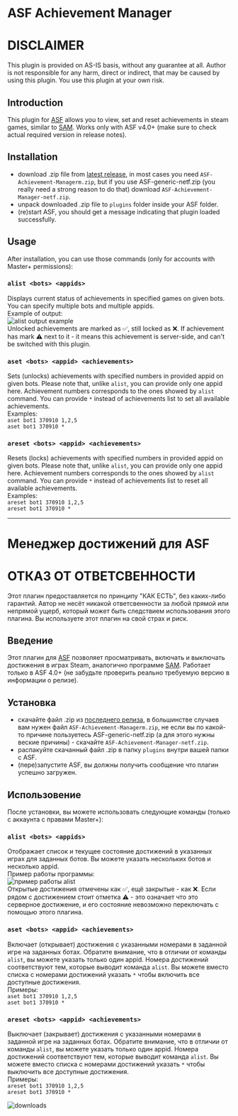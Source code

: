 # ASF Achievement Manager

# DISCLAIMER
This plugin is provided on AS-IS basis, without any guarantee at all. Author is not responsible for any harm, direct or indirect, that may be caused by using this plugin. You use this plugin at your own risk.

## Introduction 
This plugin for [ASF](https://github.com/JustArchiNET/ArchiSteamFarm/) allows you to view, set and reset achievements in steam games, similar to [SAM](https://github.com/gibbed/SteamAchievementManager). Works only with ASF v4.0+ (make sure to check actual required version in release notes). 

## Installation
- download .zip file from [latest release](https://github.com/Ryzhehvost/ASF-Achievement-Manager/releases/latest), in most cases you need `ASF-Achievement-Managerm.zip`, but if you use ASF-generic-netf.zip (you really need a strong reason to do that) download `ASF-Achievement-Manager-netf.zip`.
- unpack downloaded .zip file to `plugins` folder inside your ASF folder.
- (re)start ASF, you should get a message indicating that plugin loaded successfully. 

## Usage
After installation, you can use those commands (only for accounts with Master+ permissions):

### `alist <bots> <appids>`
Displays current status of achievements in specified games on given bots. You can specify multiple bots and multiple appids.<br/>
Example of output:<br/>
![alist output example](https://i.imgur.com/IiRnH81.png)<br/>
Unlocked achievements are marked as ✅, still locked as ❌. If achievement has mark ⚠️ next to it - it means this achievement is server-side, and can't be switched with this plugin.
  
### `aset <bots> <appid> <achievements>`
Sets (unlocks) achievements with specified numbers in provided appid on given bots. Please note that, unlike `alist`, you can provide only one appid here. Achievement numbers corresponds to the ones showed by `alist` command. You can provide `*` instead of achievements list to set all available achievements.<br/>
Examples:<br/>
  `aset bot1 370910 1,2,5`<br/>
  `aset bot1 370910 *`
  
### `areset <bots> <appid> <achievements>`
Resets (locks) achievements with specified numbers in provided appid on given bots. Please note that, unlike `alist`, you can provide only one appid here. Achievement numbers corresponds to the ones showed by `alist` command. You can provide `*` instead of achievements list to reset all available achievements.<br/>
Examples:<br/>
  `areset bot1 370910 1,2,5`<br/>
  `areset bot1 370910 *`

---

# Менеджер достижений для ASF

# ОТКАЗ ОТ ОТВЕТСВЕННОСТИ
Этот плагин предоставляется по принципу "КАК ЕСТЬ", без каких-либо гарантий. Автор не несёт никакой ответсвенности за любой прямой или непрямой ущерб, который может быть следствием использования этого плагина. Вы используете этот плагин на свой страх и риск.

## Введение 
Этот плагин для [ASF](https://github.com/JustArchiNET/ArchiSteamFarm/) позволяет просматривать, включать и выключать достижения в играх Steam, аналогично программе [SAM](https://github.com/gibbed/SteamAchievementManager).  Работает только в ASF 4.0+ (не забудьте проверить реально требуемую версию в информации о релизе).

## Установка
- скачайте файл .zip из [последнего релиза](https://github.com/Ryzhehvost/ASF-Achievement-Manager/releases/latest), в большинстве случаев вам нужен файл `ASF-Achievement-Managerm.zip`, не если вы по какой-то причине пользуетесь ASF-generic-netf.zip (а для этого нужны веские причины) - скачайте `ASF-Achievement-Manager-netf.zip`.
- распакуйте скачанный файл .zip в папку `plugins` внутри вашей папки с ASF.
- (пере)запустите ASF, вы должны получить сообщение что плагин успешно загружен. 

## Использовение
После установки, вы можете использовать следующие команды (только с аккаунта с правами Master+):

### `alist <bots> <appids>`
Отображает список и текущее состояние достижений в указанных играх для заданных ботов. Вы можете указать нескольких ботов и несколько appid.<br/>
Пример работы программы:<br/>
![пример работы alist](https://i.imgur.com/IiRnH81.png)<br/>
Открытые достижения отмечены как ✅, ещё закрытые - как ❌. Если рядом с достижением стоит отметка ⚠️ - это означает что это серверное достижение, и его состояние невозможно переключать с помощью этого плагина.
  
### `aset <bots> <appid> <achievements>`
Включает (открывает) достижения с указанными номерами в заданной игре на заданных ботах. Обратите внимание, что в отличии от команды `alist`, вы можете указать только один appid. Номера достижений соответствуют тем, которые выводит команда `alist`. Вы можете вместо списка с номерами достижений указать `*` чтобы включить все доступные достижения.<br/>
Примеры:<br/>
  `aset bot1 370910 1,2,5`<br/>
  `aset bot1 370910 *`
  
### `areset <bots> <appid> <achievements>`
Выключает (закрывает) достижения с указанными номерами в заданной игре на заданных ботах. Обратите внимание, что в отличии от команды `alist`, вы можете указать только один appid. Номера достижений соответствуют тем, которые выводит команда `alist`. Вы можете вместо списка с номерами достижений указать `*` чтобы выключить все доступные достижения.<br/>
Примеры:<br/>
  `areset bot1 370910 1,2,5`<br/>
  `areset bot1 370910 *`

![downloads](https://img.shields.io/github/downloads/Ryzhehvost/ASF-Achievement-Manager/total.svg?style=social)
